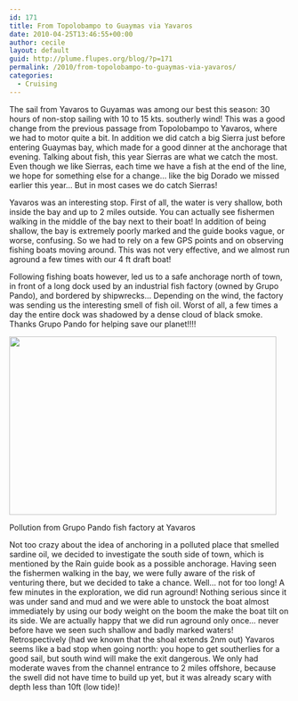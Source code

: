 ```yaml
---
id: 171
title: From Topolobampo to Guaymas via Yavaros
date: 2010-04-25T13:46:55+00:00
author: cecile
layout: default
guid: http://plume.flupes.org/blog/?p=171
permalink: /2010/from-topolobampo-to-guaymas-via-yavaros/
categories:
  - Cruising
---
```

The sail from Yavaros to Guyamas was among our best this season: 30 hours of non-stop sailing with 10 to 15 kts. southerly wind! This was a good change from the previous passage from Topolobampo to Yavaros, where we had to motor quite a bit. In addition we did catch a big Sierra just before entering Guaymas bay, which made for a good dinner at the anchorage that evening. Talking about fish, this year Sierras are what we catch the most. Even though we like Sierras, each time we have a fish at the end of the line, we hope for something else for a change&#8230; like the big Dorado we missed earlier this year&#8230; But in most cases we do catch Sierras!

Yavaros was an interesting stop. First of all, the water is very shallow, both inside the bay and up to 2 miles outside. You can actually see fishermen walking in the middle of the bay next to their boat! In addition of being shallow, the bay is extremely poorly marked and the guide books vague, or worse, confusing. So we had to rely on a few GPS points and on observing fishing boats moving around. This was not very effective, and we almost run aground a few times with our 4 ft draft boat!

Following fishing boats however, led us to a safe anchorage north of town, in front of a long dock used by an industrial fish factory (owned by Grupo Pando), and bordered by shipwrecks&#8230; Depending on the wind, the factory was sending us the interesting smell of fish oil. Worst of all, a few times a day the entire dock was shadowed by a dense cloud of black smoke. Thanks Grupo Pando for helping save our planet!!!!

<div id="attachment_173" style="width: 490px" class="wp-caption alignleft">
  <a rel="attachment wp-att-173" href="http://plume.flupes.org/blog/2010/from-topolobampo-to-guaymas-via-yavaros/yavaros/"><img class="size-medium wp-image-173 " title="Pollution from Grupo Pando at Yavaros" src="http://plume.flupes.org/wordpress/../blog/uploads/2010/04/Yavaros-640x480.jpg" alt="" width="480" height="320" /></a>
  
  <p class="wp-caption-text">
    Pollution from Grupo Pando fish factory at Yavaros
  </p>
</div>

Not too crazy about the idea of anchoring in a polluted place that smelled sardine oil, we decided to investigate the south side of town, which is mentioned by the Rain guide book as a possible anchorage. Having seen the fishermen walking in the bay, we were fully aware of the risk of venturing there, but we decided to take a chance. Well&#8230; not for too long! A few minutes in the exploration, we did run aground! Nothing serious since it was under sand and mud and we were able to unstock the boat almost immediately by using our body weight on the boom the make the boat tilt on its side. We are actually happy that we did run aground only once&#8230; never before have we seen such shallow and badly marked waters! Retrospectively (had we known that the shoal extends 2nm out) Yavaros seems like a bad stop when going north: you hope to get southerlies for a good sail, but south wind will make the exit dangerous. We only had moderate waves from the channel entrance to 2 miles offshore, because the swell did not have time to build up yet, but it was already scary with depth less than 10ft (low tide)!